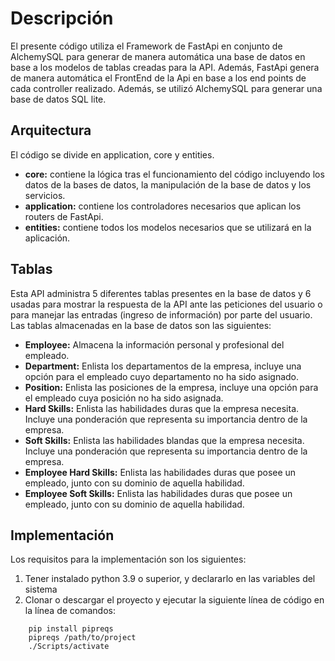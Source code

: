 # Descripción
El presente código utiliza el Framework de FastApi en conjunto de AlchemySQL para generar de manera automática una base de datos en base a los modelos de tablas creadas para la API. Además, FastApi genera de manera automática el FrontEnd de la Api en base a los end points de cada controller realizado. Además, se utilizó AlchemySQL para generar una base de datos SQL lite.


## Arquitectura

El código se divide en application, core y entities.
- <b>core:</b> contiene la lógica tras el funcionamiento del código incluyendo los datos de la bases de datos, la manipulación de la base de datos y los servicios.
- <b>application:</b> contiene los controladores necesarios que aplican los routers de FastApi.
- <b>entities:</b> contiene todos los modelos necesarios que se utilizará en la aplicación.

## Tablas
Esta API administra 5 diferentes tablas presentes en la base de datos y 6 usadas para mostrar la respuesta de la API ante las peticiones del usuario o para manejar las entradas (ingreso de información) por parte del usuario. <br>
Las tablas almacenadas en la base de datos son las siguientes:
- <b>Employee:</b> Almacena la información personal y profesional del empleado.
- <b>Department:</b> Enlista los departamentos de la empresa, incluye una opción para el empleado cuyo departamento no ha sido asignado.
- <b>Position:</b> Enlista las posiciones de la empresa, incluye una opción para el empleado cuya posición no ha sido asignada.
- <b>Hard Skills:</b> Enlista las habilidades duras que la empresa necesita. Incluye una ponderación que representa su importancia dentro de la empresa.
- <b>Soft Skills:</b> Enlista las habilidades blandas que la empresa necesita. Incluye una ponderación que representa su importancia dentro de la empresa.
- <b>Employee Hard Skills:</b> Enlista las habilidades duras que posee un empleado, junto con su dominio de aquella habilidad.
- <b>Employee Soft Skills:</b> Enlista las habilidades duras que posee un empleado, junto con su dominio de aquella habilidad.

## Implementación
Los requisitos para la implementación son los siguientes:
1. Tener instalado python 3.9 o superior, y declararlo en las variables del sistema
2. Clonar o descargar el proyecto y ejecutar la siguiente línea de código en la línea de comandos:


```
    pip install pipreqs
    pipreqs /path/to/project
    ./Scripts/activate
```